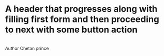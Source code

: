 # A header that progresses along with filling first form and then proceeding to next with some button action
<br>
Author Chetan prince